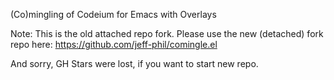 (Co)mingling of Codeium for Emacs with Overlays

Note: This is the old attached repo fork.  Please use the new (detached) fork repo here:
https://github.com/jeff-phil/comingle.el

And sorry, GH Stars were lost, if you want to start new repo.
